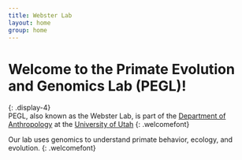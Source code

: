 ```yaml
---
title: Webster Lab
layout: home
group: home
---
```


# Welcome to the Primate Evolution and Genomics Lab (PEGL)!
{: .display-4}
<br>
PEGL, also known as the Webster Lab, is part of the [Department of Anthropology](https://anthro.utah.edu) at the [University of Utah](https://www.utah.edu)
{: .welcomefont}

Our lab uses genomics to understand primate behavior, ecology, and evolution.
{: .welcomefont}
